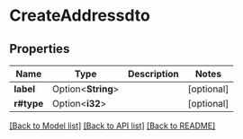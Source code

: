 # CreateAddressdto

## Properties

Name | Type | Description | Notes
------------ | ------------- | ------------- | -------------
**label** | Option<**String**> |  | [optional]
**r#type** | Option<**i32**> |  | [optional]

[[Back to Model list]](../README.md#documentation-for-models) [[Back to API list]](../README.md#documentation-for-api-endpoints) [[Back to README]](../README.md)


